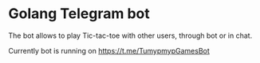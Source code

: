 
# Golang Telegram bot

The bot allows to play Tic-tac-toe with other users, through bot or in chat.

Currently bot is running on https://t.me/TumypmypGamesBot


<!-- 
To start a server with docker on your machine run 
```
docker compose up
``` -->